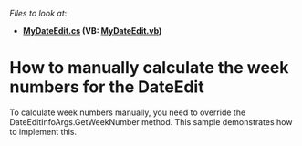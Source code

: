 <!-- default file list -->
*Files to look at*:

* **[MyDateEdit.cs](./CS/Q234787/MyDateEdit.cs) (VB: [MyDateEdit.vb](./VB/Q234787/MyDateEdit.vb))**
<!-- default file list end -->
# How to manually calculate the week numbers for the DateEdit


<p>To calculate week numbers manually, you need to override the DateEditInfoArgs.GetWeekNumber method. This sample demonstrates how to implement this.</p>

<br/>


